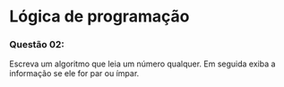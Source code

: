 ﻿# Lógica de programação

### Questão 02: 

Escreva um algoritmo que leia um número qualquer. Em seguida exiba a informação se ele for par ou ímpar.
